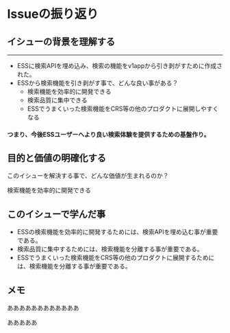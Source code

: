 # Issueの振り返り

## イシューの背景を理解する

----
- ESSに検索APIを埋め込み、検索の機能をv1appから引き剥がすために作成された。 
- ESSから検索機能を引き剥がす事で、どんな良い事がある？ 
  - 検索機能を効率的に開発できる 
  - 検索品質に集中できる 
  - ESSでうまくいった検索機能をCRS等の他のプロダクトに展開しやすくなる 
  
#### つまり、今後ESSユーザーへより良い検索体験を提供するための基盤作り。

## 目的と価値の明確化する

このイシューを解決する事で、どんな価値が生まれるのか？ 

検索機能を効率的に開発できる

## このイシューで学んだ事
- ESSの検索機能を効率的に開発するためには、検索APIを埋め込む事が重要である。
- 検索品質に集中するためには、検索機能を分離する事が重要である。
- ESSでうまくいった検索機能をCRS等の他のプロダクトに展開するためには、検索機能を分離する事が重要である。


## メモ

ああああああああああああ

あああああ